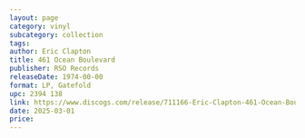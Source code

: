 ```yaml
---
layout: page
category: vinyl
subcategory: collection
tags:
author: Eric Clapton
title: 461 Ocean Boulevard
publisher: RSO Records
releaseDate: 1974-00-00
format: LP, Gatefold
upc: 2394 138
link: https://www.discogs.com/release/711166-Eric-Clapton-461-Ocean-Boulevard
date: 2025-03-01
price:
---
```


